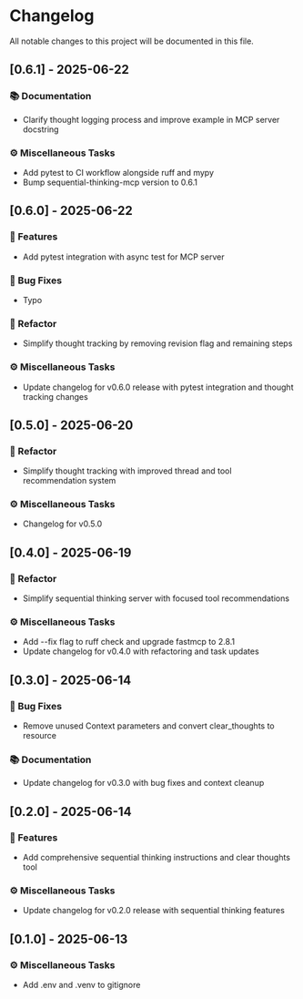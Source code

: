 # Changelog

All notable changes to this project will be documented in this file.

## [0.6.1] - 2025-06-22

### 📚 Documentation

- Clarify thought logging process and improve example in MCP server docstring

### ⚙️ Miscellaneous Tasks

- Add pytest to CI workflow alongside ruff and mypy
- Bump sequential-thinking-mcp version to 0.6.1

## [0.6.0] - 2025-06-22

### 🚀 Features

- Add pytest integration with async test for MCP server

### 🐛 Bug Fixes

- Typo

### 🚜 Refactor

- Simplify thought tracking by removing revision flag and remaining steps

### ⚙️ Miscellaneous Tasks

- Update changelog for v0.6.0 release with pytest integration and thought tracking changes

## [0.5.0] - 2025-06-20

### 🚜 Refactor

- Simplify thought tracking with improved thread and tool recommendation system

### ⚙️ Miscellaneous Tasks

- Changelog for v0.5.0

## [0.4.0] - 2025-06-19

### 🚜 Refactor

- Simplify sequential thinking server with focused tool recommendations

### ⚙️ Miscellaneous Tasks

- Add --fix flag to ruff check and upgrade fastmcp to 2.8.1
- Update changelog for v0.4.0 with refactoring and task updates

## [0.3.0] - 2025-06-14

### 🐛 Bug Fixes

- Remove unused Context parameters and convert clear_thoughts to resource

### 📚 Documentation

- Update changelog for v0.3.0 with bug fixes and context cleanup

## [0.2.0] - 2025-06-14

### 🚀 Features

- Add comprehensive sequential thinking instructions and clear thoughts tool

### ⚙️ Miscellaneous Tasks

- Update changelog for v0.2.0 release with sequential thinking features

## [0.1.0] - 2025-06-13

### ⚙️ Miscellaneous Tasks

- Add .env and .venv to gitignore

<!-- generated by git-cliff -->
